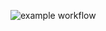 ![example workflow](https://github.com/alex873110/Pytest_hexlet/.github/workflows/pyci.yml/badge.svg)
